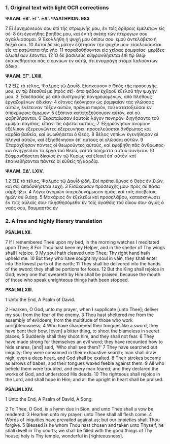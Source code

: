 ### 1. Original text with light OCR corrections

**ΨΑΛΜ. ΞΒʹ. ΞΓʹ. ΞΔʹ. ΨΑΛΤΗΡΙΟΝ. 983**

7 Εἰ ἐμνημόνευόν σου ἐπὶ τῆς στρωμνῆς μου, ἐν τοῖς ὄρθροις
ἐμελέτων εἰς σέ·
8 ὅτι ἐγενήθης βοηθός μου, καὶ ἐν τῇ σκέπῃ τῶν πτερύγων σου
ἀγαλλιάσομαι.
9 Ἐκολλήθη ἡ ψυχή μου ὀπίσω σου· ἐμοῦ ἀντελάβετο ἡ δεξιά σου.
10 Αὐτοὶ δὲ εἰς μάτην ἐζήτησαν τὴν ψυχήν μου· εἰσελεύσονται εἰς
τὰ κατώτατα τῆς γῆς·
11 παραδοθήσονται εἰς χεῖρας ῥομφαίας· μερίδες ἀλωπέκων ἔσονται.
12 Ὁ δὲ βασιλεὺς εὐφρανθήσεται ἐπὶ τῷ Θεῷ· ἐπαινεθήσεται πᾶς ὁ
ὀμνύων ἐν αὐτῷ, ὅτι ἐνεφράγη στόμα λαλούντων ἄδικα.

**ΨΑΛΜ. ΞΓʹ. LXIII.**

1.2 ΕΙΣ τὸ τέλος, Ψαλμὸς τῷ Δαυΐδ. Εἰσάκουσον ὁ Θεὸς τῆς
προσευχῆς μου, ἐν τῷ δέεσθαί με (πρὸς σέ)· ἀπὸ φόβου ἐχθροῦ
ἐξελοῦ τὴν ψυχήν μου.
3 Ἐσκέπασάς με ἀπὸ συστροφῆς πονηρευομένων, ἀπὸ πλήθους
ἐργαζομένων ἀδικίαν·
4 οἵτινες ἠκόνησαν ὡς ῥομφαίαν τὰς γλώσσας αὐτῶν, ἐνέτειναν
τόξον αὐτῶν, πρᾶγμα πικρόν, τοῦ κατατοξεῦσαι ἐν ἀποκρύφοις
ἄμωμον·
5 ἐξάπινα κατατοξεύσουσιν αὐτόν, καὶ οὐ φοβηθήσονται.
6 Ἐκραταίωσαν ἑαυτοῖς λόγον πονηρόν· διηγήσαντο τοῦ κρύψαι
παγίδας, εἶπαν· τίς ὄψεται αὐτούς;
7 Ἐξηρεύνησαν ἀνομίαν· ἐξέλιπον ἐξερευνῶντες ἐξερευνήσει·
προσελεύσεται ἄνθρωπος καὶ καρδία βαθεῖα, καὶ ὑψωθήσεται ὁ Θεός.
8 Βέλος νηπίων ἐγενήθησαν αἱ πληγαὶ αὐτῶν, καὶ ἐξησθένησαν
ἐπ᾿ αὐτοὺς αἱ γλῶσσαι αὐτῶν.
9 Ἐταράχθησαν πάντες οἱ θεωροῦντες αὐτούς, καὶ ἐφοβήθη πᾶς
ἄνθρωπος· καὶ ἀνήγγειλαν τὰ ἔργα τοῦ Θεοῦ, καὶ τὰ ποιήματα
αὐτοῦ συνῆκαν.
10 Εὐφρανθήσεται δίκαιος ἐν τῷ Κυρίῳ, καὶ ἐλπιεῖ ἐπ᾿ αὐτόν· καὶ
ἐπαινεθήσονται πάντες οἱ εὐθεῖς τῇ καρδίᾳ.

**ΨΑΛΜ. ΞΔʹ. LXIV.**

1.2 ΕΙΣ τὸ τέλος, Ψαλμὸς τῷ Δαυΐδ ᾠδή. Σοὶ πρέπει ὕμνος ὁ Θεὸς
ἐν Σιῶν, καὶ σοὶ ἀποδοθήσεται εὐχή.
3 Εἰσάκουσον προσευχῆς μου· πρὸς σὲ πᾶσα σὰρξ ἥξει.
4 Λόγοι ἀνομιῶν ὑπερεδυνάμωσαν ἡμᾶς· καὶ ταῖς ἀσεβείαις ἡμῶν
σὺ ἱλάσῃ.
5 Μακάριος ὃν ἐξελέξω καὶ προσελάβου, κατασκηνώσει ἐν ταῖς
αὐλαῖς σου· πλησθησόμεθα ἐν τοῖς ἀγαθοῖς τοῦ οἴκου σου· ἅγιος
ὁ ναός σου, θαυμαστὸς ἐν

### 2. A free and highly literary translation

**PSALM LXII.**

7 If I remembered Thee upon my bed,
in the morning watches I meditated upon Thee;
8 For Thou hast been my Helper,
and in the shelter of Thy wings shall I rejoice.
9 My soul hath cleaved unto Thee;
Thy right hand hath upheld me.
10 But they who have sought my soul in vain,
they shall enter into the lowest parts of the earth;
11 They shall be delivered into the hands of the sword;
they shall be portions for foxes.
12 But the King shall rejoice in God;
every one that sweareth by Him shall be praised,
because the mouth of those who speak unrighteous things hath been stopped.

**PSALM LXIII.**

1 Unto the End, A Psalm of David.

2 Hearken, O God, unto my prayer,
when I supplicate [unto Thee];
deliver my soul from the fear of the enemy.
3 Thou hast sheltered me from the assembly of evildoers,
from the multitude of those who work unrighteousness;
4 Who have sharpened their tongues like a sword,
they have bent their bow, [even] a bitter thing,
to shoot the blameless in secret places;
5 Suddenly shall they shoot him,
and they shall not fear.
6 They have made strong for themselves an evil word;
they have recounted how to hide snares, [and] said,
'Who shall see them?'
7 They have searched out iniquity;
they were consumed in their exhaustive search;
man shall draw nigh, even a deep heart,
and God shall be exalted.
8 Their strokes became as arrows of babes,
and their tongues waxed feeble against them.
9 All who beheld them were troubled,
and every man feared;
and they declared the works of God,
and understood His deeds.
10 The righteous shall rejoice in the Lord,
and shall hope in Him;
and all the upright in heart shall be praised.

**PSALM LXIV.**

1 Unto the End, A Psalm of David, A Song.

2 To Thee, O God, is a hymn due in Sion,
and unto Thee shall a vow be rendered.
3 Hearken unto my prayer;
unto Thee shall all flesh come.
4 Words of iniquities have prevailed against us;
but our impieties shalt Thou forgive.
5 Blessed is he whom Thou hast chosen and taken unto Thyself,
he shall dwell in Thy courts;
we shall be filled with the good things of Thy house;
holy is Thy temple, wonderful in [righteousness].